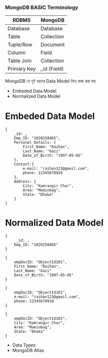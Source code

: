 ### MongoDB BASIC Terminology

| **RDBMS**         | **MongoDB**        |
|-------------------|--------------------|
| Database          | Database           |
| Table             | Collection         |
| Tuple/Row         | Document           |
| Column            | Field              |
| Table Join        | Collection         |
| Primary Key       | _id (Field)        |

MongoDB তে দুই ধরনের Data Model নিয়ে কাজ করা যায়
- Embeded Data Model
- Normalized Data Model

# Embeded Data Model
```
{
    _id: ,
    Emp_ID: "1020258465",
    Personal_Details: {
        First_Name: "Raihan",
        Last_Name: "Gazi"
        Date_of_Birth: "1997-05-05"
    },
    Contact:{
        e-mail: "raihan123@gmail.com",
        phone: 12345678910
    },
    Address: {
        City: "Kamrangir Char",
        Area: "Mominbag",
        State: "Dhaka"
    }
}
```

# Normalized Data Model
```
{
     _id: ,
    Emp_ID: "1020258465"
}

{
    empDocID: "ObjectId101",
    First_Name: "Raihan",
    Last_Name: "Gazi"
    Date_of_Birth: "1997-05-05"
}

{
    empDocID: "ObjectId101",
    e-mail: "raihan123@gmail.com",
    phone: 12345678910
}

{
    empDocID: "ObjectId101",
    City: "Kamrangir Char",
    Area: "Mominbag",
    State: "Dhaka"
}
```

- Data Types 
- MongoDB Atlas


